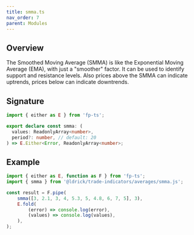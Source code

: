 ```yaml
---
title: smma.ts
nav_order: 7
parent: Modules
---
```


## Overview

The Smoothed Moving Average (SMMA) is like the Exponential Moving Average (EMA), with just a "smoother" factor. It can be used to identify support and resistance levels. Also prices above the SMMA can indicate uptrends, prices below can indicate downtrends.

## Signature

```typescript
import { either as E } from 'fp-ts';

export declare const smma: (
  values: ReadonlyArray<number>,
  period?: number, // default: 20
) => E.Either<Error, ReadonlyArray<number>;
```

## Example

```typescript
import { either as E, function as F } from 'fp-ts';
import { smma } from '@ldrick/trade-indicators/averages/smma.js';

const result = F.pipe(
	smma([3, 2.1, 3, 4, 5.3, 5, 4.8, 6, 7, 5], 3),
	E.fold(
		(error) => console.log(error),
		(values) => console.log(values),
	),
);
```
